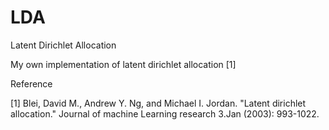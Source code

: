 # LDA
Latent Dirichlet Allocation

My own implementation of latent dirichlet allocation [1]

Reference

[1] Blei, David M., Andrew Y. Ng, and Michael I. Jordan. "Latent dirichlet allocation." Journal of machine Learning research 3.Jan (2003): 993-1022.
